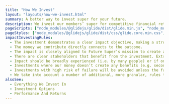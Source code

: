 ```yaml
---
title: "How We Invest"
layout: "layouts/how-we-invest.html"
summary: A better way to invest super for your future.
description: We invest our members’ super for competitive financial returns whilst helping to create the sort of world they want to retire in. We consider how each investment we make can contribute to a prosperous future free from climate change and inequality.
pageScripts: ["node_modules/@glidejs/glide/dist/glide.min.js", "node_modules/rellax/rellax.min.js", "scripts/home/parallax.js", "scripts/how-we-invest/impactInvestingRulesCarousel.js", "scripts/how-we-invest/screenScroller.js", "scripts/how-we-invest/screenExpander.js"]
pageStyles: ["node_modules/@glidejs/glide/dist/css/glide.core.min.css", "src/css/pages/dither-page-style.css", "src/css/pages/how-we-invest.css"]
impactInvestingRules:
  - The investment demonstrates a clear impact objective, making a strong case that their actions intentionally contribute to positive change in the world.
  - The money we contribute directly connects to the outcome.
  - The impact is closely aligned to Future Super’s mission to create a future free from climate change and inequality.
  - There are clear stakeholders that benefit from the investment. Extra consideration will be given to underserved stakeholders
  - Impact should be broadly experienced (i.e. by many people) or if only a small group of underserved stakeholders benefit, then the impact must be of particular significance.
  - Investments where our money doesn’t create any benefits (e.g. secondary markets like equities) cannot be considered ‘impact investments’.
  - Investments with high risk of failure will be avoided unless the failure doesn’t result in loss to members and contributes to better knowledge about effective solutions.
  - We take into account a number of additional, more granular, rules that cover topics such as an investment’s finances and its own investments in other companies.
alsoSee:
  - Everything We Invest In
  - Investment Options
  - Performance And Returns
---
```

